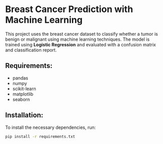 # Breast Cancer Prediction with Machine Learning

This project uses the breast cancer dataset to classify whether a tumor is benign or malignant using machine learning techniques. The model is trained using **Logistic Regression** and evaluated with a confusion matrix and classification report.

## Requirements:
- pandas
- numpy
- scikit-learn
- matplotlib
- seaborn

## Installation:
To install the necessary dependencies, run:
```bash
pip install -r requirements.txt
